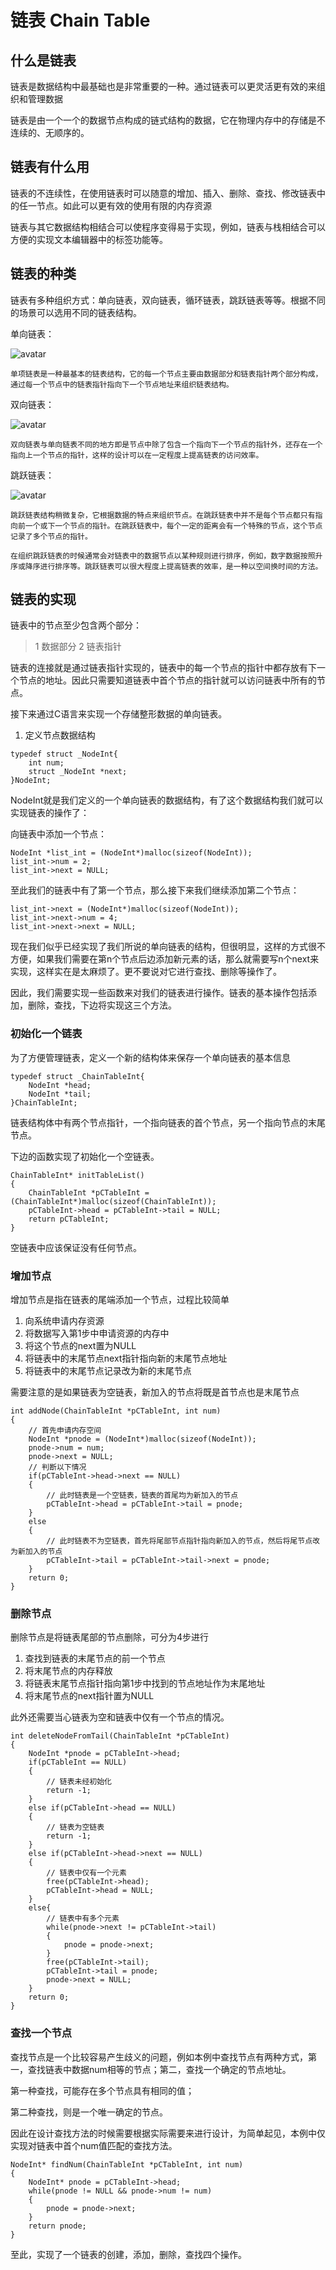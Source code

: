 # 链表 Chain Table

## 什么是链表

链表是数据结构中最基础也是非常重要的一种。通过链表可以更灵活更有效的来组织和管理数据

链表是由一个一个的数据节点构成的链式结构的数据，它在物理内存中的存储是不连续的、无顺序的。

## 链表有什么用

链表的不连续性，在使用链表时可以随意的增加、插入、删除、查找、修改链表中的任一节点。如此可以更有效的使用有限的内存资源

链表与其它数据结构相结合可以使程序变得易于实现，例如，链表与栈相结合可以方便的实现文本编辑器中的标签功能等。

## 链表的种类

链表有多种组织方式：单向链表，双向链表，循环链表，跳跃链表等等。根据不同的场景可以选用不同的链表结构。

单向链表：

![avatar](./单向链表.jpg)

    单项链表是一种最基本的链表结构，它的每一个节点主要由数据部分和链表指针两个部分构成，通过每一个节点中的链表指针指向下一个节点地址来组织链表结构。

双向链表：

![avatar](./双向链表.jpg)

    双向链表与单向链表不同的地方即是节点中除了包含一个指向下一个节点的指针外，还存在一个指向上一个节点的指针，这样的设计可以在一定程度上提高链表的访问效率。

跳跃链表：

![avatar](./跳跃链表.jpg)

    跳跃链表结构稍微复杂，它根据数据的特点来组织节点。在跳跃链表中并不是每个节点都只有指向前一个或下一个节点的指针。在跳跃链表中，每个一定的距离会有一个特殊的节点，这个节点记录了多个节点的指针。

    在组织跳跃链表的时候通常会对链表中的数据节点以某种规则进行排序，例如，数字数据按照升序或降序进行排序等。跳跃链表可以很大程度上提高链表的效率，是一种以空间换时间的方法。

## 链表的实现

链表中的节点至少包含两个部分：

>1 数据部分
>2 链表指针

链表的连接就是通过链表指针实现的，链表中的每一个节点的指针中都存放有下一个节点的地址。因此只需要知道链表中首个节点的指针就可以访问链表中所有的节点。

接下来通过C语言来实现一个存储整形数据的单向链表。

1. 定义节点数据结构

```
typedef struct _NodeInt{
    int num;
    struct _NodeInt *next;
}NodeInt;
```

NodeInt就是我们定义的一个单向链表的数据结构，有了这个数据结构我们就可以实现链表的操作了：

向链表中添加一个节点：

```
NodeInt *list_int = (NodeInt*)malloc(sizeof(NodeInt));
list_int->num = 2;
list_int->next = NULL;
```

至此我们的链表中有了第一个节点，那么接下来我们继续添加第二个节点：

```
list_int->next = (NodeInt*)malloc(sizeof(NodeInt));
list_int->next->num = 4;
list_int->next->next = NULL;
```

现在我们似乎已经实现了我们所说的单向链表的结构，但很明显，这样的方式很不方便，如果我们需要在第n个节点后边添加新元素的话，那么就需要写n个next来实现，这样实在是太麻烦了。更不要说对它进行查找、删除等操作了。

因此，我们需要实现一些函数来对我们的链表进行操作。链表的基本操作包括添加，删除，查找，下边将实现这三个方法。
### 初始化一个链表

为了方便管理链表，定义一个新的结构体来保存一个单向链表的基本信息

```
typedef struct _ChainTableInt{
    NodeInt *head;
    NodeInt *tail;
}ChainTableInt;
```

链表结构体中有两个节点指针，一个指向链表的首个节点，另一个指向节点的末尾节点。

下边的函数实现了初始化一个空链表。

```
ChainTableInt* initTableList()
{
    ChainTableInt *pCTableInt = (ChainTableInt*)malloc(sizeof(ChainTableInt));
    pCTableInt->head = pCTableInt->tail = NULL;
    return pCTableInt;
}
```

空链表中应该保证没有任何节点。

### 增加节点

增加节点是指在链表的尾端添加一个节点，过程比较简单

1. 向系统申请内存资源
2. 将数据写入第1步中申请资源的内存中
3. 将这个节点的next置为NULL
4. 将链表中的末尾节点next指针指向新的末尾节点地址
5. 将链表中的末尾节点记录改为新的末尾节点

需要注意的是如果链表为空链表，新加入的节点将既是首节点也是末尾节点

```
int addNode(ChainTableInt *pCTableInt, int num)
{
    // 首先申请内存空间
    NodeInt *pnode = (NodeInt*)malloc(sizeof(NodeInt));
    pnode->num = num;
    pnode->next = NULL;
    // 判断以下情况
    if(pCTableInt->head->next == NULL)
    {
        // 此时链表是一个空链表，链表的首尾均为新加入的节点
        pCTableInt->head = pCTableInt->tail = pnode;
    }
    else
    {
        // 此时链表不为空链表，首先将尾部节点指针指向新加入的节点，然后将尾节点改为新加入的节点
        pCTableInt->tail = pCTableInt->tail->next = pnode;
    }
    return 0;
}
```

### 删除节点

删除节点是将链表尾部的节点删除，可分为4步进行

1. 查找到链表的末尾节点的前一个节点
2. 将末尾节点的内存释放
3. 将链表末尾节点指针指向第1步中找到的节点地址作为末尾地址
4. 将末尾节点的next指针置为NULL

此外还需要当心链表为空和链表中仅有一个节点的情况。

```
int deleteNodeFromTail(ChainTableInt *pCTableInt)
{
    NodeInt *pnode = pCTableInt->head;
    if(pCTableInt == NULL)
    {
        // 链表未经初始化
        return -1;
    }
    else if(pCTableInt->head == NULL)
    {
        // 链表为空链表
        return -1;
    }
    else if(pCTableInt->head->next == NULL)
    {
        // 链表中仅有一个元素
        free(pCTableInt->head);
        pCTableInt->head = NULL;
    }
    else{
        // 链表中有多个元素
        while(pnode->next != pCTableInt->tail)
        {
            pnode = pnode->next;
        }
        free(pCTableInt->tail);
        pCTableInt->tail = pnode;
        pnode->next = NULL;
    }
    return 0;
}
```

### 查找一个节点

查找节点是一个比较容易产生歧义的问题，例如本例中查找节点有两种方式，第一，查找链表中数据num相等的节点；第二，查找一个确定的节点地址。

第一种查找，可能存在多个节点具有相同的值；

第二种查找，则是一个唯一确定的节点。

因此在设计查找方法的时候需要根据实际需要来进行设计，为简单起见，本例中仅实现对链表中首个num值匹配的查找方法。

```
NodeInt* findNum(ChainTableInt *pCTableInt, int num)
{
    NodeInt* pnode = pCTableInt->head;
    while(pnode != NULL && pnode->num != num)
    {
        pnode = pnode->next;
    }
    return pnode;
}
```

至此，实现了一个链表的创建，添加，删除，查找四个操作。

